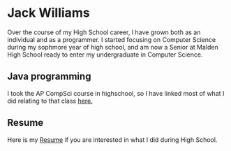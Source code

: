 # Jack Williams
Over the course of my High School career, I have grown both as an individual and as a programmer. I started focusing on Computer Science during my sophmore year of high school, and am now a Senior at Malden High School ready to enter my undergraduate in Computer Science. 

## Java programming
I took the AP CompSci course in highschool, so I have linked most of what I did relating to that class [here.](https://github.com/jackwilliams2480/SideProjects/tree/master/everythingJava)


## Resume
Here is my [Resume](https://docs.google.com/document/d/1nTfWe5c8iV4pc6WFGcDPSGB4XET2uavyyUMr3Vqr4-g/edit#) if you are interested in what I did during High School.
